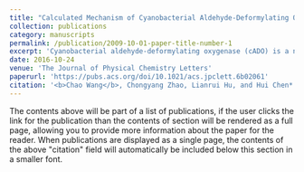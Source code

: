 ```yaml
---
title: "Calculated Mechanism of Cyanobacterial Aldehyde-Deformylating Oxygenase: Asymmetric Aldehyde Activation by a Symmetric Diiron Cofactor"
collection: publications
category: manuscripts
permalink: /publication/2009-10-01-paper-title-number-1
excerpt: 'Cyanobacterial aldehyde-deformylating oxygenase (cADO) is a nonheme diiron enzyme that catalyzes the conversion of aldehyde to alk(a/e)ne, an important transformation in biofuel research. In this work, we report a highly desired computational study for probing the mechanism of cADO. By combining our QM/MM results with the available <sup>57</sup>Fe Mössbauer spectroscopic data, the gained detailed structural information suggests construction of asymmetry from the symmetric diiron cofactor in an aldehyde substrate and O<sub>2</sub> activation. His160, one of the two iron-coordinate histidine residues in cADO, plays a pivotal role in this asymmetric aldehyde activation process by unprecedented reversible dissociation from the diiron cofactor, a behavior unknown in any other nonheme dinuclear or mononuclear enzymes. The revealed intrinsically asymmetric interactions of the substrate/O<sub>2</sub> with the symmetric cofactor in cADO are inspirational for exploring diiron subsite resolution in other nonheme diiron enzymes.'
date: 2016-10-24
venue: 'The Journal of Physical Chemistry Letters'
paperurl: 'https://pubs.acs.org/doi/10.1021/acs.jpclett.6b02061'
citation: '<b>Chao Wang</b>, Chongyang Zhao, Lianrui Hu, and Hui Chen*. &quot;Calculated Mechanism of Cyanobacterial Aldehyde-Deformylating Oxygenase: Asymmetric Aldehyde Activation by a Symmetric Diiron Cofactor&quot; <i>J. Phys. Chem. Lett.</i> <b>2016<b>, 7(21), 4427-4432'
---
```

The contents above will be part of a list of publications, if the user clicks the link for the publication than the contents of section will be rendered as a full page, allowing you to provide more information about the paper for the reader. When publications are displayed as a single page, the contents of the above "citation" field will automatically be included below this section in a smaller font.
